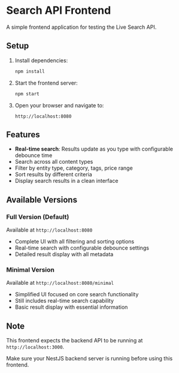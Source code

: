 # Search API Frontend

A simple frontend application for testing the Live Search API.

## Setup

1. Install dependencies:
   ```bash
   npm install
   ```

2. Start the frontend server:
   ```bash
   npm start
   ```

3. Open your browser and navigate to:
   ```
   http://localhost:8080
   ```

## Features

- **Real-time search**: Results update as you type with configurable debounce time
- Search across all content types
- Filter by entity type, category, tags, price range
- Sort results by different criteria
- Display search results in a clean interface

## Available Versions

### Full Version (Default)
Available at `http://localhost:8080`
- Complete UI with all filtering and sorting options
- Real-time search with configurable debounce settings
- Detailed result display with all metadata

### Minimal Version
Available at `http://localhost:8080/minimal`
- Simplified UI focused on core search functionality
- Still includes real-time search capability
- Basic result display with essential information

## Note

This frontend expects the backend API to be running at `http://localhost:3000`.

Make sure your NestJS backend server is running before using this frontend. 